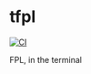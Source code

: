 # tfpl

[![CI](https://github.com//tfpl/workflows/CI/badge.svg)](https://github.com//tfpl/actions)

FPL, in the terminal

